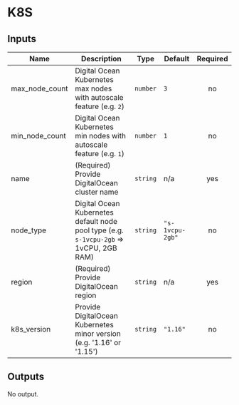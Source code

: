 # K8S

<!-- BEGINNING OF PRE-COMMIT-TERRAFORM DOCS HOOK -->
## Inputs

| Name | Description | Type | Default | Required |
|------|-------------|------|---------|:--------:|
| max\_node\_count | Digital Ocean Kubernetes max nodes with autoscale feature (e.g. `2`) | `number` | `3` | no |
| min\_node\_count | Digital Ocean Kubernetes min nodes with autoscale feature (e.g. `1`) | `number` | `1` | no |
| name | (Required) Provide DigitalOcean cluster name | `string` | n/a | yes |
| node\_type | Digital Ocean Kubernetes default node pool type (e.g. `s-1vcpu-2gb` => 1vCPU, 2GB RAM) | `string` | `"s-1vcpu-2gb"` | no |
| region | (Required) Provide DigitalOcean region | `string` | n/a | yes |
| k8s_version | Provide DigitalOcean Kubernetes minor version (e.g. '1.16' or '1.15') | `string` | `"1.16"` | no |

## Outputs

No output.

<!-- END OF PRE-COMMIT-TERRAFORM DOCS HOOK -->
